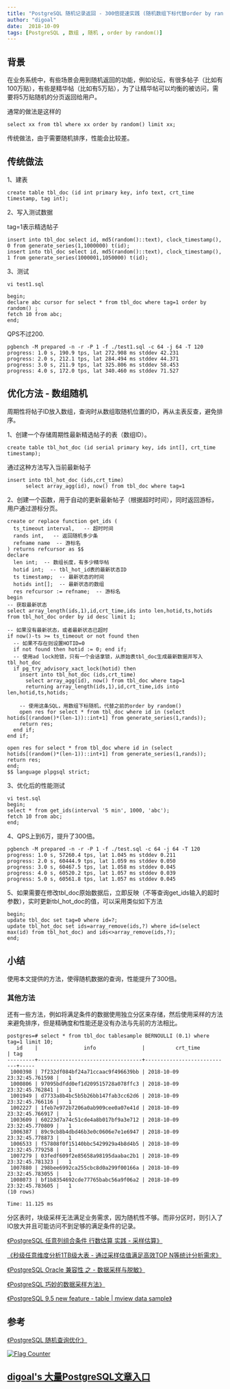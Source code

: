 ```yaml
---
title: "PostgreSQL 随机记录返回 - 300倍提速实践 (随机数组下标代替order by random())"
author: "digoal"
date:  2018-10-09
tags: [PostgreSQL , 数组 , 随机 , order by random()]
---
```

## 背景           
在业务系统中，有些场景会用到随机返回的功能，例如论坛，有很多帖子（比如有100万贴），有些是精华帖（比如有5万贴），为了让精华帖可以均衡的被访问，需要将5万贴随机的分页返回给用户。    
    
通常的做法是这样的    
    
```    
select xx from tbl where xx order by random() limit xx;    
```    
    
传统做法，由于需要随机排序，性能会比较差。    
    
## 传统做法    
1、建表    
    
```    
create table tbl_doc (id int primary key, info text, crt_time timestamp, tag int);     
```    
    
2、写入测试数据    
    
tag=1表示精选帖子    
    
```    
insert into tbl_doc select id, md5(random()::text), clock_timestamp(), 0 from generate_series(1,1000000) t(id);    
insert into tbl_doc select id, md5(random()::text), clock_timestamp(), 1 from generate_series(1000001,1050000) t(id);    
```    
    
3、测试    
    
```    
vi test1.sql    
    
begin;    
declare abc cursor for select * from tbl_doc where tag=1 order by random() ;    
fetch 10 from abc;    
end;    
```    
    
QPS不过200.    
    
```    
pgbench -M prepared -n -r -P 1 -f ./test1.sql -c 64 -j 64 -T 120    
progress: 1.0 s, 190.9 tps, lat 272.908 ms stddev 42.231    
progress: 2.0 s, 212.1 tps, lat 284.494 ms stddev 44.371    
progress: 3.0 s, 211.9 tps, lat 325.806 ms stddev 58.453    
progress: 4.0 s, 172.0 tps, lat 340.460 ms stddev 71.527    
```    
    
## 优化方法 - 数组随机    
周期性将帖子ID放入数组，查询时从数组取随机位置的ID，再从主表反查，避免排序。    
    
1、创建一个存储周期性最新精选帖子的表（数组ID）。    
    
```    
create table tbl_hot_doc (id serial primary key, ids int[], crt_time timestamp);     
```    
    
通过这种方法写入当前最新帖子    
    
```    
insert into tbl_hot_doc (ids,crt_time)     
      select array_agg(id), now() from tbl_doc where tag=1     
```    
    
2、创建一个函数，用于自动的更新最新帖子（根据超时时间），同时返回游标，用户通过游标分页。    
    
```    
create or replace function get_ids (    
  ts_timeout interval,   -- 超时时间    
  rands int,   -- 返回随机多少条    
  refname name  -- 游标名    
) returns refcursor as $$    
declare    
  len int;  -- 数组长度，有多少精华帖    
  hotid int;  -- tbl_hot_id表的最新状态ID    
  ts timestamp;  -- 最新状态的时间    
  hotids int[];  -- 最新状态的数组    
  res refcursor := refname;  -- 游标名    
begin    
-- 获取最新状态    
select array_length(ids,1),id,crt_time,ids into len,hotid,ts,hotids from tbl_hot_doc order by id desc limit 1;     
    
-- 如果没有最新状态，或者最新状态已超时    
if now()-ts >= ts_timeout or not found then    
  -- 如果不存在则设置HOTID=0     
  if not found then hotid := 0; end if;    
  -- 使用ad lock抢锁，只有一个会话拿锁，从原始表tbl_doc生成最新数据并写入tbl_hot_doc    
  if pg_try_advisory_xact_lock(hotid) then     
    insert into tbl_hot_doc (ids,crt_time)     
      select array_agg(id), now() from tbl_doc where tag=1     
      returning array_length(ids,1),id,crt_time,ids into len,hotid,ts,hotids;     
        
    -- 使用这条SQL，用数组下标随机，代替之前的order by random()    
    open res for select * from tbl_doc where id in (select hotids[(random()*(len-1))::int+1] from generate_series(1,rands));    
    return res;    
  end if;     
end if;    
    
open res for select * from tbl_doc where id in (select hotids[(random()*(len-1))::int+1] from generate_series(1,rands));    
return res;     
end;    
$$ language plpgsql strict;    
```    
    
3、优化后的性能测试    
    
```    
vi test.sql    
begin;    
select * from get_ids(interval '5 min', 1000, 'abc');    
fetch 10 from abc;    
end;    
```    
    
4、QPS上到6万，提升了300倍。    
    
```    
pgbench -M prepared -n -r -P 1 -f ./test.sql -c 64 -j 64 -T 120    
progress: 1.0 s, 57260.4 tps, lat 1.045 ms stddev 0.211    
progress: 2.0 s, 60444.9 tps, lat 1.059 ms stddev 0.050    
progress: 3.0 s, 60467.5 tps, lat 1.058 ms stddev 0.045    
progress: 4.0 s, 60520.2 tps, lat 1.057 ms stddev 0.039    
progress: 5.0 s, 60561.8 tps, lat 1.057 ms stddev 0.045    
```    
    
5、如果需要在修改tbl_doc原始数据后，立即反映（不等查询get_ids输入的超时参数），实时更新tbl_hot_doc的值，可以采用类似如下方法    
    
```    
begin;     
update tbl_doc set tag=0 where id=?;     
update tbl_hot_doc set ids=array_remove(ids,?) where id=(select max(id) from tbl_hot_doc) and ids<>array_remove(ids,?);     
end;     
```    
    
## 小结    
使用本文提供的方法，使得随机数据的查询，性能提升了300倍。    
  
### 其他方法
还有一些方法，例如将满足条件的数据使用独立分区来存储，然后使用采样的方法来避免排序，但是精确度和性能还是没有办法与先前的方法相比。   
  
```
postgres=# select * from tbl_doc tablesample BERNOULLI (0.1) where tag=1 limit 10;
   id    |               info               |          crt_time          | tag 
---------+----------------------------------+----------------------------+-----
 1000398 | 7f232df084bf24a71ccaac9f496639bb | 2018-10-09 23:32:45.761598 |   1
 1000806 | 97095bdfdd0ef1d209515728a078ffc3 | 2018-10-09 23:32:45.762841 |   1
 1001949 | d7733a8b4bc5b5b26bb147fab3cc62d6 | 2018-10-09 23:32:45.766116 |   1
 1002227 | 1feb7e972b7206a0ab909cee0a07e41d | 2018-10-09 23:32:45.766917 |   1
 1003609 | 60223d7a74c51cde4a8b017bf9a3e712 | 2018-10-09 23:32:45.770809 |   1
 1006387 | 89c9cb8b4dbd46b3e0c0606e7e1e6947 | 2018-10-09 23:32:45.778873 |   1
 1006533 | f57808f0f15140bbc5429929a4b8d4b5 | 2018-10-09 23:32:45.779258 |   1
 1007279 | 03fedf609f2e85658a98195daabac2b1 | 2018-10-09 23:32:45.781323 |   1
 1007880 | 298bee6992ca255cbc8d0a299f00166a | 2018-10-09 23:32:45.783055 |   1
 1008073 | bf1b8354692cde77765babc56a9f06a2 | 2018-10-09 23:32:45.783605 |   1
(10 rows)

Time: 11.125 ms
```
  
分区表时，块级采样无法满足业务需求，因为随机性不够。而非分区时，则引入了IO放大并且可能访问不到足够的满足条件的记录。     
  
[《PostgreSQL 任意列组合条件 行数估算 实践 - 采样估算》](../201804/20180403_03.md)  
  
[《秒级任意维度分析1TB级大表 - 通过采样估值满足高效TOP N等统计分析需求》](../201709/20170911_02.md)  
  
[《PostgreSQL Oracle 兼容性 之 - 数据采样与脱敏》](../201706/20170602_02.md)  
  
[《PostgreSQL 巧妙的数据采样方法》](../201609/20160929_01.md)  
  
[《PostgreSQL 9.5 new feature - table | mview data sample》](../201505/20150525_01.md)  
    
## 参考    
[《PostgreSQL 随机查询优化》](../201102/20110212_01.md)      
      
  
<a rel="nofollow" href="http://info.flagcounter.com/h9V1"  ><img src="http://s03.flagcounter.com/count/h9V1/bg_FFFFFF/txt_000000/border_CCCCCC/columns_2/maxflags_12/viewers_0/labels_0/pageviews_0/flags_0/"  alt="Flag Counter"  border="0"  ></a>  
  
  
## [digoal's 大量PostgreSQL文章入口](https://github.com/digoal/blog/blob/master/README.md "22709685feb7cab07d30f30387f0a9ae")
  
